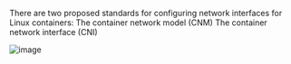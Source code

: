 There are two proposed standards for configuring network interfaces for Linux containers:
  The container network model (CNM) 
  The container network interface (CNI)

![image](https://github.com/user-attachments/assets/82357dc6-c82e-48dc-8179-5873a7bf918d)



